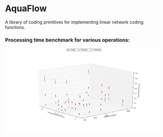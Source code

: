 # AquaFlow

A library of coding primitives for implementing linear network coding functions.

### Processing time benchmark for various operations:

![Processing Times](experiments/data/diversity_new/diversity_results.png?raw=true "Title")
